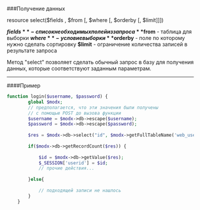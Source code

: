 ###Получение данных

resource select($fields , $from [, $where [, $orderby [, $limit]]])

**$fields** - список необходимых полей из запроса
**$from** - таблица для выборки
**$where** - условие выборки
**$orderby** - поле по которому нужно сделать сортировку
**$limit** - ограничение количества записей в результате запроса

Метод "select" позволяет сделать обычный запрос в базу для получения данных, которые соответствуют заданным параметрам.

***

####Пример

```php
function login($username, $password) {  
		global $modx;  
		// предполагается, что эти значения были получены
		// с помощью POST до вызова функции   
		$username = $modx->db->escape($username); 
		$password = $modx->db->escape($password); 
		
		$res = $modx->db->select("id", $modx->getFullTableName('web_users'),  "username='" . $username ."' AND password='".md5($password)."'");  
		
		if($modx->db->getRecordCount($res)) {  
			
			$id = $modx->db->getValue($res);  
			$_SESSION['userid'] = $id;  
			// прочие действия...  
			
		}else{  
		
			// подходящей записи не нашлось  
		}  
	}
```
